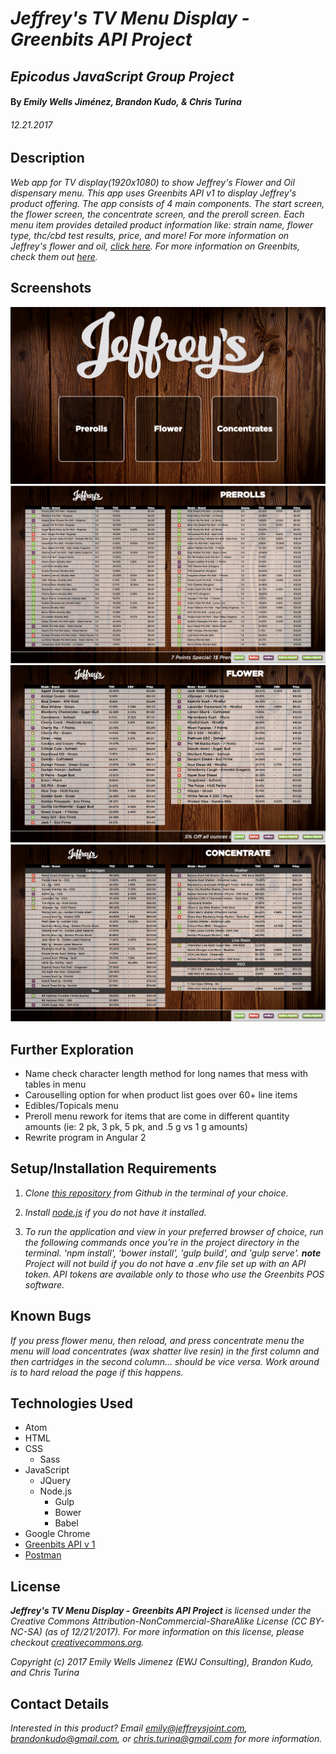 # _Jeffrey's TV Menu Display - Greenbits API Project_

## _Epicodus JavaScript Group Project_

#### By _Emily Wells Jiménez, Brandon Kudo, & Chris Turina_

###### _12.21.2017_

## Description

_Web app for TV display(1920x1080) to show Jeffrey's Flower and Oil dispensary menu. This app uses Greenbits API v1 to display Jeffrey's product offering. The app consists of 4 main components. The start screen, the flower screen, the concentrate screen, and the preroll screen. Each menu item provides detailed product information like: strain name, flower type, thc/cbd test results, price, and more! For more information on Jeffrey's flower and oil, [click here](http://jeffreysjoint.com/). For more information on Greenbits, check them out [here](https://www.greenbits.com/)._


## Screenshots

![Welcome Page](img/homepage.png)
![Prerolls Page](img/prerolls.png)
![Flower Page](img/flower.png)
![Concentrates Page](img/concentrate.png)

## Further Exploration

* Name check character length method for long names that mess with tables in menu
* Carouselling option for when product list goes over 60+ line items
* Edibles/Topicals menu
* Preroll menu rework for items that are come in different quantity amounts (ie: 2 pk, 3 pk, 5 pk, and .5 g vs 1 g amounts)
* Rewrite program in Angular 2


## Setup/Installation Requirements

1. _Clone [this repository](https://github.com/emilyjimenez/Jeffreys-GreenbitsAPI-Project.git) from Github in the terminal of your choice._

2. _Install [node.js](https://nodejs.org/en/) if you do not have it installed._

3. _To run the application and view in your preferred browser of choice, run the following commands once you're in the project directory in the terminal. 'npm install', 'bower install', 'gulp build', and 'gulp serve'. **note** Project will not build if you do not have a .env file set up with an API token. API tokens are available only to those who use the Greenbits POS software._

## Known Bugs

_If you press flower menu, then reload, and press concentrate menu the menu will load concentrates (wax shatter live resin) in the first column and then cartridges in the second column… should be vice versa. Work around is to hard reload the page if this happens._

## Technologies Used

* Atom
* HTML
* CSS
  * Sass
* JavaScript
  * JQuery
  * Node.js
    * Gulp
    * Bower
    * Babel
* Google Chrome
* [Greenbits API v 1](https://developer.greenbits.com/v1/)
* [Postman](https://www.getpostman.com/)

## License

_**Jeffrey's TV Menu Display - Greenbits API Project** is licensed under the Creative Commons Attribution-NonCommercial-ShareAlike License (CC BY-NC-SA) (as of 12/21/2017). For more information on this license, please checkout [creativecommons.org](https://creativecommons.org/licenses/by-nc-sa/4.0/)._

_Copyright (c) 2017 Emily Wells Jimenez (EWJ Consulting), Brandon Kudo, and Chris Turina_

## Contact Details

_Interested in this product? Email emily@jeffreysjoint.com, brandonkudo@gmail.com, or chris.turina@gmail.com for more information._
